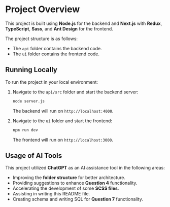 # Project Overview

This project is built using **Node.js** for the backend and **Next.js** with **Redux**, **TypeScript**, **Sass**, and **Ant Design** for the frontend. 

The project structure is as follows:
- The `api` folder contains the backend code.
- The `ui` folder contains the frontend code.

## Running Locally

To run the project in your local environment:

1. Navigate to the `api/src` folder and start the backend server:
   ```bash
   node server.js
   ```
   The backend will run on `http://localhost:4000`.

2. Navigate to the `ui` folder and start the frontend:
   ```bash
   npm run dev
   ```
   The frontend will run on `http://localhost:3000`.

## Usage of AI Tools

This project utilized **ChatGPT** as an AI assistance tool in the following areas:
- Improving the **folder structure** for better architecture.
- Providing suggestions to enhance **Question 4** functionality.
- Accelerating the development of some **SCSS files**.
- Assisting in writing this README file.
- Creating schema and writing SQL for **Question 7** functionality.
